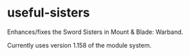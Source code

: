 useful-sisters
==============

Enhances/fixes the Sword Sisters in Mount &amp; Blade: Warband.

Currently uses version 1.158 of the module system.


